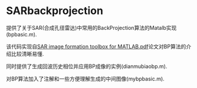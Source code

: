 # SARbackprojection
提供了关于SAR(合成孔径雷达)中常用的BackProjection算法的Matalb实现(bpbasic.m).

该代码实现自[SAR image formation toolbox for MATLAB.pdf](http://spie.org/Publications/Proceedings/Paper/10.1117/12.855375)论文对BP算法的介绍比较清晰易懂.

同时提供了生成回波历史相位并应用BP成像的实例(dianmubiaobp.m).

对BP算法加入了注解和一些方便理解生成的中间图像(mybpbasic.m).
